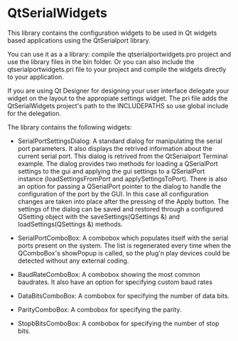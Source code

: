 

QtSerialWidgets
================================

This library contains the configuration widgets to be used in Qt widgets based applications using the QtSerialport library.

You can use it as a a library: compile the qtserialportwidgets.pro project and use the library files in the bin folder.
Or you can also include the qtserialportwidgets.pri file to your project and compile the widgets directly to your application.

If you are using Qt Designer for designing your user interface delegate your widget on the layout to the appropiate settings widget.
The pri file adds the QtSerialWidgets project's path to the INCLUDEPATHS so use global include for the delegation.

The library contains the following widgets:

- SerialPortSettingsDialog:
	A standard dialog for manipulating the serial port parameters. 
	It also displays the retrived information about the current serial port.
	This dialog is retrived from the QtSerialport Terminal example.
	The dialog provides two methods for loading a QSerialPort settings to the gui and applying the gui settings to a QSerialPort instance (loadSettingsFromPort and applySettingsToPort). 
	There is also an option for passing a QSerialPort pointer to the dialog to handle the configuration of the port by the GUI. 
	In this case all configuration changes are taken into place after the pressing of the Apply button.
	The settings of the dialog can be saved and restored through a configured QSetting object with the saveSettings(QSettings &) and loadSettings(QSettings &) methods.

- SerialPortComboBox:
	A combobox which populates itself with the serial ports present on the system. The list is regenerated every time when the QComboBox's showPopup is called, so the plug'n play devices could be detected without any external coding. 

- BaudRateComboBox:
	A combobox showing the most common baudrates. It also have an option for specifying custom baud rates

- DataBitsComboBox:
	A combobox for specifying the number of data bits.

- ParityComboBox:
	A combobox for specifying the parity.

- StopbBitsComboBox:
	A combobox for specifying the number of stop bits.